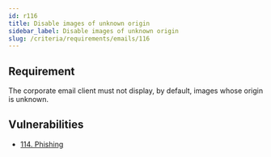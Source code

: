 ```yaml
---
id: r116
title: Disable images of unknown origin
sidebar_label: Disable images of unknown origin
slug: /criteria/requirements/emails/116
---
```


## Requirement

The corporate email client
must not display,
by default,
images whose origin is unknown.

## Vulnerabilities

- [114. Phishing](/criteria/vulnerabilities/114)
